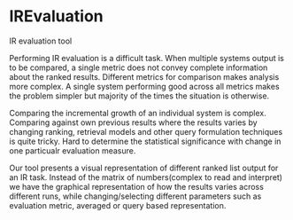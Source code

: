 IREvaluation
============

IR evaluation tool

Performing IR evaluation is a difficult task. When multiple systems output is to be compared, a single metric does not convey complete information about the ranked results. Different metrics for comparison makes analysis more complex. A single system performing good across all metrics makes the problem simpler but majority of the times the situation is otherwise. 

Comparing the incremental growth of an individual system is complex. Comparing against own previous results where the results varies by changing ranking, retrieval models and other query formulation techniques is quite tricky. Hard to determine the statistical significance with change in one particualr evaluation measure.

Our tool presents a visual representation of different ranked list output for an IR task.
Instead of the matrix of numbers(complex to read and interpret) we have the graphical representation of how the results varies across different runs, while changing/selecting different parameters such as evaluation  metric, averaged or query based representation.
